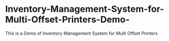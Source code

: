 # Inventory-Management-System-for-Multi-Offset-Printers-Demo-
This is a Demo of Inventory Management System for Multi Offset Printers
